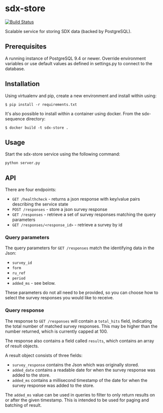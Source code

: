 # sdx-store

[![Build Status](https://travis-ci.org/ONSdigital/sdx-store.svg?branch=master)](https://travis-ci.org/ONSdigital/sdx-store)

Scalable service for storing SDX data (backed by PostgreSQL).

## Prerequisites

A running instance of PostgreSQL 9.4 or newer. Override environment variables or use default values as defined in settings.py to connect to the database.

## Installation

Using virtualenv and pip, create a new environment and install within using:

    $ pip install -r requirements.txt

It's also possible to install within a container using docker. From the sdx-sequence directory:

    $ docker build -t sdx-store .

## Usage

Start the sdx-store service using the following command:

    python server.py

## API

There are four endpoints:
 * `GET /healthcheck` - returns a json response with key/value pairs describing the service state
 * `POST /responses` - store a json survey response
 * `GET /responses` - retrieve a set of survey responses matching the query parameters
 * `GET /responses/<response_id>` - retrieve a survey by id

### Query parameters

The query parameters for `GET /responses` match the identifying data in the Json:
 * `survey_id`
 * `form`
 * `ru_ref`
 * `period`
 * `added_ms` - see below.

 These parameters do not all need to be provided, so you can choose how to select the survey responses you would like to receive.

### Query response

The response to `GET /responses` will contain a `total_hits` field, indicating the total number
of matched survey responses. This may be higher than the number returned, which is currently capped at 100.

The response also contains a field called `results`, which contains an array of result objects.

A result object consists of three fields:
 * `survey_response` contains the Json which was originally stored.
 * `added_date` contains a readable date for when the survey response was added to the store.
 * `added_ms` contains a millisecond timestamp of the date for when the survey response was added to the store.

The `added_ms` value can be used in queries to filter to only return results on or after the given timestamp.
This is intended to be used for paging and batching of result.
